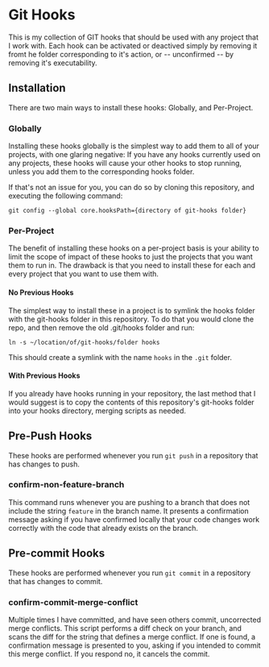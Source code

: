 # Git Hooks
This is my collection of GIT hooks that should be used with any project that I work with. Each hook can be activated or deactived simply by removing it fromt he folder corresponding to it's action, or -- unconfirmed -- by removing it's executability.

## Installation
There are two main ways to install these hooks: Globally, and Per-Project.
### Globally
Installing these hooks globally is the simplest way to add them to all of your projects, with one glaring negative: If you have any hooks currently used on any projects, these hooks will cause your other hooks to stop running, unless you add them to the corresponding hooks folder.

If that's not an issue for you, you can do so by cloning this repository, and executing the following command:

```
git config --global core.hooksPath={directory of git-hooks folder}
```

### Per-Project
The benefit of installing these hooks on a per-project basis is your ability to limit the scope of impact of these hooks to just the projects that you want them to run in. The drawback is that you need to install these for each and every project that you want to use them with.

#### No Previous Hooks
The simplest way to install these in a project is to symlink the hooks folder with the git-hooks folder in this repository. To do that you would clone the repo, and then remove the old .git/hooks folder and run:

```
ln -s ~/location/of/git-hooks/folder hooks
```

This should create a symlink with the name `hooks` in the `.git` folder.

#### With Previous Hooks
If you already have hooks running in your repository, the last method that I would suggest is to copy the contents of this repository's git-hooks folder into your hooks directory, merging scripts as needed.
## Pre-Push Hooks
These hooks are performed whenever you run `git push` in a repository that has changes to push.

### confirm-non-feature-branch
This command runs whenever you are pushing to a branch that does not include the string `feature` in the branch name. It presents a confirmation message asking if you have confirmed locally that your code changes work correctly with the code that already exists on the branch.

## Pre-commit Hooks
These hooks are performed whenever you run `git commit` in a repository that has changes to commit.
### confirm-commit-merge-conflict
Multiple times I have committed, and have seen others commit, uncorrected merge conflicts. This script performs a diff check on your branch, and scans the diff for the string that defines a merge conflict. If one is found, a confirmation message is presented to you, asking if you intended to commit this merge conflict. If you respond no, it cancels the commit.
